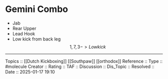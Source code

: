 # Gemini Combo


- Jab
- Rear Upper
- Lead Hook
- Low kick from back leg
$$
1, 7, 3 -> Lowkick
$$
---
Topics ::  [[Dutch Kickboxing]] [[Southpaw]] [[orthodox]]
Reference ::
Type :: #molecule
Creator ::
Rating ::
TAF ::
Discussion ::
Dis_Topic :: 
Resolved ::
Date :: 2025-01-17 19:10

